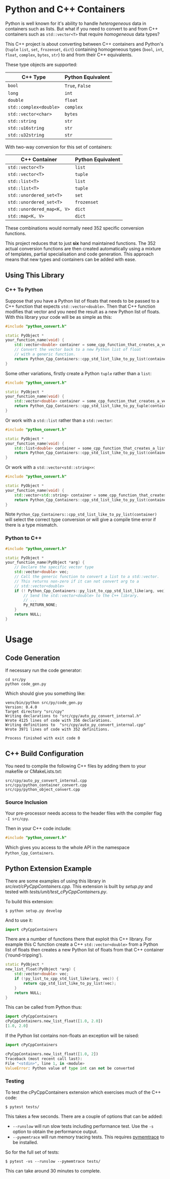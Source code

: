 # Python and C++ Containers

Python is well known for it's ability to handle *heterogeneous* data in containers such as lists.
But what if you need to convert to and from C++ containers such as ``std::vector<T>`` that require *homogeneous* data types?


This C++ project is about converting between C++ containers and Python's (`tuple`  ``list``, ``set``, ``frozenset``, ``dict``) containing
homogeneous types (``bool``, ``int``, ``float``, ``complex``, ``bytes``, ``str``) to and from their C++ equivalents.

These type objects are supported:

| C++ Type                 | Python Equivalent    |
|--------------------------|----------------------|
| ``bool``                 | ``True``, ``False``  |
| ``long``                 | ``int``              |
| ``double``               | ``float``            |
| ``std::complex<double>`` | ``complex``          |
| ``std::vector<char>``    | ``bytes``            |
| ``std::string``          | ``str``              |
| ``std::u16string``       | ``str``              |
| ``std::u32string``       | ``str``              |


With two-way conversion for this set of containers:

| C++ Container              | Python Equivalent |
|----------------------------|-------------------|
| `std::vector<T>`           | `list`            |
| `std::vector<T>`           | `tuple`           |
| `std::list<T>`             | `list`            |
| `std::list<T>`             | `tuple`           |
| `std::unordered_set<T>`    | `set`             |
| `std::unordered_set<T>`    | `frozenset`       |
| `std::unordered_map<K, V>` | `dict`            |
| `std::map<K, V>`           | `dict`            |

These combinations would normally need 352 specific conversion
functions.

This project reduces that to just **six** hand maintained functions.
The 352 actual conversion functions are then created automatically
using a mixture of templates, partial specialisation and code generation.
This approach means that new types and containers can be added with ease.

## Using This Library

### C++ To Python

Suppose that you have a Python list of floats that needs to be passed to a C++ function that expects
`std::vector<double>`.
Then that C++ function modifies that vector and you need the result as a new Python list of floats.
With this library your code will be as simple as this:

```c++
#include "python_convert.h"

static PyObject *
your_function_name(void) {
    std::vector<double> container = some_cpp_function_that_creates_a_vector();
    // Convert the vector back to a new Python list of float
    // with a generic function.
    return Python_Cpp_Containers::cpp_std_list_like_to_py_list(container);
}
```

Some other variations, firstly create a Python `tuple` rather than a `list`:

```c++
#include "python_convert.h"

static PyObject *
your_function_name(void) {
    std::vector<double> container = some_cpp_function_that_creates_a_vector();
    return Python_Cpp_Containers::cpp_std_list_like_to_py_tuple(container);
}
```

Or work with a `std::list` rather than a `std::vector`:

```c++
#include "python_convert.h"

static PyObject *
your_function_name(void) {
    std::list<double> container = some_cpp_function_that_creates_a_list();
    return Python_Cpp_Containers::cpp_std_list_like_to_py_list(container);
}
```

Or work with a `std::vector<std::string>>`:

```c++
#include "python_convert.h"

static PyObject *
your_function_name(void) {
    std::vector<std::string> container = some_cpp_function_that_creates_a_vector();
    return Python_Cpp_Containers::cpp_std_list_like_to_py_list(container);
}
```

Note `Python_Cpp_Containers::cpp_std_list_like_to_py_list(container)` will select the correct type conversion or will
give a compile time error if there is a type mismatch.

### Python to C++

```c++
#include "python_convert.h"

static PyObject *
your_function_name(PyObject *arg) {
    // Declare the specific vector type
    std::vector<double> vec;
    // Call the generic function to convert a list to a std::vector.
    // This returns non-zero if it can not convert arg to a
    // std::vector<double> 
    if (! Python_Cpp_Containers::py_list_to_cpp_std_list_like(arg, vec)) {
        // Send the std::vector<double> to the C++ library.
        // ...
        Py_RETURN_NONE;
    }
    return NULL;
}
```

# Usage

## Code Generation

If necessary run the code generator:

```shell
cd src/py
python code_gen.py
```
Which should give you something like:

```shell
venv/bin/python src/py/code_gen.py
Version: 0.4.0
Target directory "src/cpy"
Writing declarations to "src/cpy/auto_py_convert_internal.h"
Wrote 4125 lines of code with 356 declarations.
Writing definitions to  "src/cpy/auto_py_convert_internal.cpp"
Wrote 3971 lines of code with 352 definitions.

Process finished with exit code 0
```

## C++ Build Configuration

You need to compile the following C++ files by adding them to your makefile or CMakeLists.txt:

```text
src/cpy/auto_py_convert_internal.cpp
src/cpy/python_container_convert.cpp
src/cpy/python_object_convert.cpp
```

### Source Inclusion

Your pre-processor needs access to the header files with the compiler flag ``-I src/cpy``.

Then in your C++ code include:

```c++
#include "python_convert.h"
```

Which gives you access to the whole API in the namespace ``Python_Cpp_Containers``.

## Python Extension Example

There are some examples of using this library in *src/ext/cPyCppContainers.cpp*.
This extension is built by *setup.py* and tested with *tests/unit/test_cPyCppContainers.py*.

To build this extension:

```shell
$ python setup.py develop
```

And to use it:

```python
import cPyCppContainers
```

There are a number of functions there that exploit this C++ library.
For example this C function create a C++ ``std::vector<double>`` from a Python list of
floats then creates a new Python list of floats from that C++ container ('round-tripping').

```c++
static PyObject *
new_list_float(PyObject *arg) {
    std::vector<double> vec;
    if (!py_list_to_cpp_std_list_like(arg, vec)) {
        return cpp_std_list_like_to_py_list(vec);
    }
    return NULL;
}
```

This can be called from Python thus:

```python
import cPyCppContainers
cPyCppContainers.new_list_float([1.0, 2.0])
[1.0, 2.0]
```

If the Python list contains non-floats an exception will be raised:

```python
import cPyCppContainers

cPyCppContainers.new_list_float([1.0, 2])
Traceback (most recent call last):
File "<stdin>", line 1, in <module>
ValueError: Python value of type int can not be converted
```

### Testing

To test the cPyCppContainers extension which exercises much of the C++ code:

```shell
$ pytest tests/
```

This takes a few seconds.
There are a couple of options that can be added:

* ``--runslow`` will run slow tests including performance test. Use the ``-s`` option to obtain the performance output.
* ``--pymemtrace`` will run memory tracing tests. This requires [pymemtrace](https://pypi.org/project/pymemtrace/) to be installed.

So for the full set of tests:

``` shell
$ pytest -vs --runslow --pymemtrace tests/
```

This can take around 30 minutes to complete.
